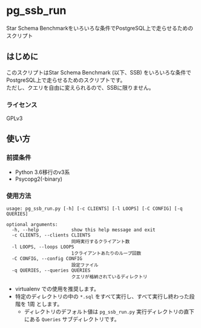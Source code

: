 # pg_ssb_run

Star Schema Benchmarkをいろいろな条件でPostgreSQL上で走らせるためのスクリプト

## はじめに

このスクリプトはStar Schema Benchmark (以下、SSB) をいろいろな条件でPostgreSQL上で走らせるためのスクリプトです。  
ただし、クエリを自由に変えられるので、SSBに限りません。

### ライセンス

GPLv3

## 使い方

### 前提条件

* Python 3.6移行のv3系
* Psycopg2(-binary)

### 使用方法

```
usage: pg_ssb_run.py [-h] [-c CLIENTS] [-l LOOPS] [-C CONFIG] [-q QUERIES]

optional arguments:
  -h, --help            show this help message and exit
  -c CLIENTS, --clients CLIENTS
                        同時実行するクライアント数
  -l LOOPS, --loops LOOPS
                        1クライアントあたりのループ回数
  -C CONFIG, --config CONFIG
                        設定ファイル
  -q QUERIES, --queries QUERIES
                        クエリが格納されているディレクトリ
```

* virtualenv での使用を推奨します。
* 特定のディレクトリの中の `*.sql` をすべて実行し、すべて実行し終わった段階を 1周 とします。
  * ディレクトリのデフォルト値は `pg_ssb_run.py` 実行ディレクトリの直下にある `Queries` サブディレクトリです。
